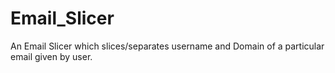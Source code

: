 # Email_Slicer
An Email Slicer which slices/separates username and Domain of a particular email given by user.
